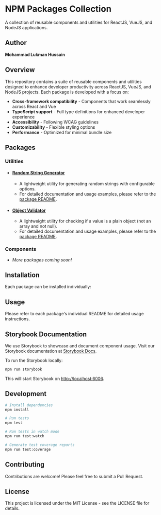 # NPM Packages Collection

A collection of reusable components and utilities for ReactJS, VueJS, and NodeJS applications.

## Author

**Mohammad Lukman Hussain**

## Overview

This repository contains a suite of reusable components and utilities designed to enhance developer productivity across ReactJS, VueJS, and NodeJS projects. Each package is developed with a focus on:

- **Cross-framework compatibility** - Components that work seamlessly across React and Vue
- **TypeScript support** - Full type definitions for enhanced developer experience
- **Accessibility** - Following WCAG guidelines
- **Customizability** - Flexible styling options
- **Performance** - Optimized for minimal bundle size

## Packages

### Utilities

- #### <a href="https://github.com/engr-lukman/npm-packages/tree/main/src/random-string-generator" target="_blank" rel="noopener noreferrer">Random String Generator</a>
  - A lightweight utility for generating random strings with configurable options.
  - For detailed documentation and usage examples, please refer to the <a href="/src/random-string-generator/README.md" target="_blank" rel="noopener noreferrer">package README</a>.

- #### <a href="https://github.com/engr-lukman/npm-packages/tree/main/src/object-validator" target="_blank" rel="noopener noreferrer">Object Validator</a>
  - A lightweight utility for checking if a value is a plain object (not an array and not null).
  - For detailed documentation and usage examples, please refer to the <a href="/src/object-validator/README.md" target="_blank" rel="noopener noreferrer">package README</a>.

### Components
- *More packages coming soon!*

## Installation

Each package can be installed individually:

## Usage

Please refer to each package's individual README for detailed usage instructions.

## Storybook Documentation

We use Storybook to showcase and document component usage. Visit our Storybook documentation at <a href="https://engr-lukman.github.io/npm-packages" target="_blank" rel="noopener noreferrer">Storybook Docs</a>.

To run the Storybook locally:

```bash
npm run storybook
```

This will start Storybook on <a href="http://localhost:6006" target="_blank" rel="noopener noreferrer">http://localhost:6006</a>.

## Development

```bash
# Install dependencies
npm install

# Run tests
npm test

# Run tests in watch mode
npm run test:watch

# Generate test coverage reports
npm run test:coverage
```

## Contributing

Contributions are welcome! Please feel free to submit a Pull Request.

## License

This project is licensed under the MIT License - see the LICENSE file for details.